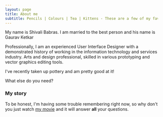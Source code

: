 ```yaml
---
layout: page
title: About me
subtitle: Pencils | Colours | Tea | Kittens - These are a few of my favourite things! 
---
```


My name is Shivali Babras. I am married to the best person and his name is Gaurav Ketkar

Professionally, I am an experienced User Interface Designer with a demonstrated history of working in the information technology and services industry. Arts and design professional, skilled in various prototyping and vector graphics editing tools.

I've recently taken up pottery and am pretty good at it!

What else do you need?

### My story

To be honest, I'm having some trouble remembering right now, so why don't you just watch [my movie](https://photos.app.goo.gl/pc645k36UDqPHdKB6) and it will answer **all** your questions.

